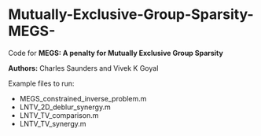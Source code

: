 # Mutually-Exclusive-Group-Sparsity-MEGS-
Code for **MEGS: A penalty for Mutually Exclusive Group Sparsity**

**Authors:** Charles Saunders and Vivek K Goyal

Example files to run:

* MEGS_constrained_inverse_problem.m
* LNTV_2D_deblur_synergy.m
* LNTV_TV_comparison.m
* LNTV_TV_synergy.m
